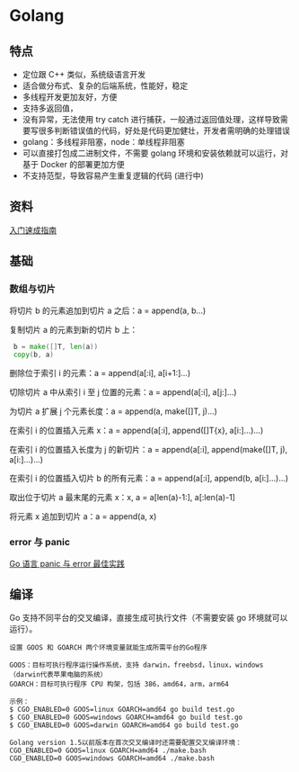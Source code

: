# Golang

## 特点

- 定位跟 C++ 类似，系统级语言开发
- 适合做分布式、复杂的后端系统，性能好，稳定
- 多线程开发更加友好，方便
- 支持多返回值，
- 没有异常，无法使用 try catch 进行捕获，一般通过返回值处理，这样导致需要写很多判断错误值的代码，好处是代码更加健壮，开发者需明确的处理错误
- golang：多线程非阻塞，node：单线程非阻塞
- 可以直接打包成二进制文件，不需要 golang 环境和安装依赖就可以运行，对基于 Docker 的部署更加方便
- 不支持范型，导致容易产生重复逻辑的代码 (进行中)

## 资料

[入门速成指南](https://learnku.com/go/t/24715)

## 基础

### 数组与切片

将切片 b 的元素追加到切片 a 之后：a = append(a, b...)

复制切片 a 的元素到新的切片 b 上：

```go
 b = make([]T, len(a))
 copy(b, a)
```

删除位于索引 i 的元素：a = append(a[:i], a[i+1:]...)

切除切片 a 中从索引 i 至 j 位置的元素：a = append(a[:i], a[j:]...)

为切片 a 扩展 j 个元素长度：a = append(a, make([]T, j)...)

在索引 i 的位置插入元素 x：a = append(a[:i], append([]T{x}, a[i:]...)...)

在索引 i 的位置插入长度为 j 的新切片：a = append(a[:i], append(make([]T, j), a[i:]...)...)

在索引 i 的位置插入切片 b 的所有元素：a = append(a[:i], append(b, a[i:]...)...)

取出位于切片 a 最末尾的元素 x：x, a = a[len(a)-1:], a[:len(a)-1]

将元素 x 追加到切片 a：a = append(a, x)

### error 与 panic

[Go 语言 panic 与 error 最佳实践](https://zhuanlan.zhihu.com/p/87345297)

## 编译

Go 支持不同平台的交叉编译，直接生成可执行文件（不需要安装 go 环境就可以运行）。

```
设置 GOOS 和 GOARCH 两个环境变量就能生成所需平台的Go程序

GOOS：目标可执行程序运行操作系统，支持 darwin，freebsd，linux，windows（darwin代表苹果电脑的系统）
GOARCH：目标可执行程序 CPU 构架，包括 386，amd64，arm，arm64

示例：
$ CGO_ENABLED=0 GOOS=linux GOARCH=amd64 go build test.go
$ CGO_ENABLED=0 GOOS=windows GOARCH=amd64 go build test.go
$ CGO_ENABLED=0 GOOS=darwin GOARCH=amd64 go build test.go

Golang version 1.5以前版本在首次交叉编译时还需要配置交叉编译环境：
CGO_ENABLED=0 GOOS=linux GOARCH=amd64 ./make.bash
CGO_ENABLED=0 GOOS=windows GOARCH=amd64 ./make.bash
```

